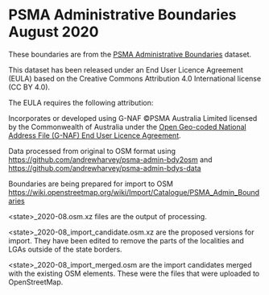 # PSMA Administrative Boundaries August 2020

These boundaries are from the [PSMA Administrative Boundaries](https://data.gov.au/dataset/psma-administrative-boundaries) dataset.

This dataset has been released under an End User Licence Agreement (EULA) based on the Creative Commons Attribution 4.0 International license (CC BY 4.0).

The EULA requires the following attribution:

Incorporates or developed using G-NAF ©PSMA Australia Limited licensed by the Commonwealth of Australia under the [Open Geo-coded National Address File (G-NAF) End User Licence Agreement](https://data.gov.au/dataset/geocoded-national-address-file-g-naf/resource/09f74802-08b1-4214-a6ea-3591b2753d30).

Data processed from original to OSM format using https://github.com/andrewharvey/psma-admin-bdy2osm and https://github.com/andrewharvey/psma-admin-bdys-data

Boundaries are being prepared for import to OSM https://wiki.openstreetmap.org/wiki/Import/Catalogue/PSMA_Admin_Boundaries

\<state\>_2020-08.osm.xz files are the output of processing.

\<state\>_2020-08_import_candidate.osm.xz are the proposed versions for import. They have been edited to remove the parts of the localities and LGAs outside of the state borders.

\<state\>_2020-08_import_merged.osm are the import candidates merged with the existing OSM elements. These were the files that were uploaded to OpenStreetMap.
